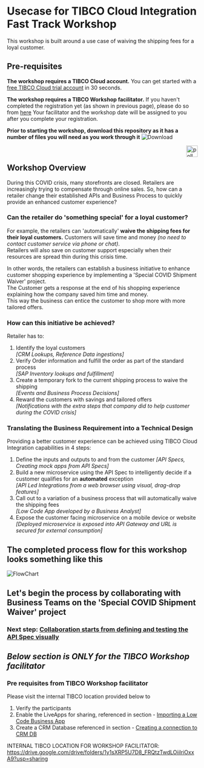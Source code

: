 
# Usecase for TIBCO Cloud Integration Fast Track Workshop
This workshop is built around a use case of waiving the shipping fees for a loyal customer.

## Pre-requisites

**The workshop requires a TIBCO Cloud account.**  You can get started with a [free TIBCO Cloud trial account](trialsignup.md) in 30 seconds.

**The workshop requires a TIBCO Workshop facilitator.**
  If you haven't completed the registration yet (as shown in previous page), please do so from [here](https://www.tibco.com/tibco-cloud-integration-workshop)
  Your facilitator and the workshop date will be assigned to you after you complete your registration.

**Prior to starting the workshop, download this repository as it has a number of files you will need as you work through it**
![Download](/images/gitzip1.png)

<img src="/images/poll.png" alt="poll" width=30 height=30 style="float:right"/> 

## Workshop Overview
During this COVID crisis, many storefronts are closed. Retailers are increasingly trying to compensate through online sales.
So, how can a retailer change their established APIs and Business Process to quickly provide an enhanced customer experience?

### Can the retailer do 'something special' for a loyal customer?  
For example, the retailers can 'automatically' **waive the shipping fees for their loyal customers.**
Customers will save time and money *(no need to contact customer service via phone or chat)*.  
Retailers will also save on customer support especially when their resources are spread thin during this crisis time.  

In other words, the retailers can establish a business initiative to enhance customer shopping experience by implementing a 'Special COVID Shipment Waiver' project.  
The Customer gets a response at the end of his shopping experience explaining how the company saved him time and money.  
This way the business can entice the customer to shop more with more tailored offers.

### How can this initiative be achieved?  
Retailer has to:
1) Identify the loyal customers  
*[CRM Lookups, Reference Data ingestions]*
2) Verify Order information and fulfill the order as part of the standard process  
*[SAP Inventory lookups and fulfillment]*
3) Create a temporary fork to the current shipping process to waive the shipping  
*[Events and Business Process Decisions]*
4) Reward the customers with savings and tailored offers   
*[Notifications with the extra steps that company did to help customer during the COVID crisis]*   

### Translating the Business Requirement into a Technical Design
Providing a better customer experience can be achieved using TIBCO Cloud Integration capabilities in 4 steps:  
1) Define the inputs and outputs to and from the customer
*[API Specs, Creating mock apps from API Specs]*
2) Build a new microservice using the API Spec to intelligently decide if a customer qualifies for an **automated** exception  
*[API Led Integrations from a web browser using visual, drag-drop features]*
3) Call out to a variation of a business process that will automatically waive the shipping fees  
*[Low Code App developed by a Business Analyst]*
4) Expose the customer facing microservice on a mobile device or website
*[Deployed microservice is exposed into API Gateway and URL is secured for external consumption]*


## The completed process flow for this workshop looks something like this
![FlowChart](/images/FlowChart.png)

## Let's begin the process by collaborating with Business Teams on the 'Special COVID Shipment Waiver' project
### Next step: [Collaboration starts from defining and testing the API Spec visually](0.apispec.md)


## *Below section is ONLY for the TIBCO Workshop facilitator*

### Pre requisites from TIBCO Workshop facilitator
Please visit the internal TIBCO location provided below to
1) Verify the participants
2) Enable the LiveApps for sharing, referenced in section - [Importing a Low Code Business App](3.5.lowcodeappimportactivate.md)
3) Create a CRM Database referenced in section - [Creating a connection to CRM DB](2.apiimplementation.md/#creating-a-connection-to-crm-db)

INTERNAL TIBCO LOCATION FOR WORKSHOP FACILITATOR:
https://drive.google.com/drive/folders/1y1sXRP5U7D8_FRQtzTwdLOiilriOxxA9?usp=sharing
